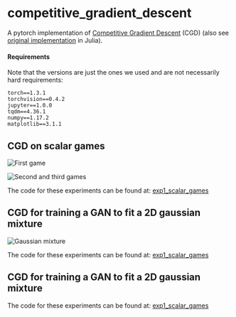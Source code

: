 # competitive_gradient_descent
A pytorch implementation of [Competitive Gradient Descent](https://arxiv.org/abs/1905.12103) (CGD) (also see [original implementation](https://github.com/f-t-s/CGD) in Julia).

#### Requirements

Note that the versions are just the ones we used and are not necessarily hard requirements:
```
torch==1.3.1
torchvision==0.4.2
jupyter==1.0.0
tqdm==4.36.1
numpy==1.17.2
matplotlib==3.1.1
```

## CGD on scalar games

![First game](scalar_game1.png)

![Second and third games](scalar_games23.png)

The code for these experiments can be found at: [exp1_scalar_games](exp1_scalar_games)

## CGD for training a GAN to fit a 2D gaussian mixture

![Gaussian mixture](gan_gaussianMixture.png)

The code for these experiments can be found at: [exp1_scalar_games](exp2_gaussian_mixture)


## CGD for training a GAN to fit a 2D gaussian mixture

The code for these experiments can be found at: [exp1_scalar_games](exp3_image_generation)
